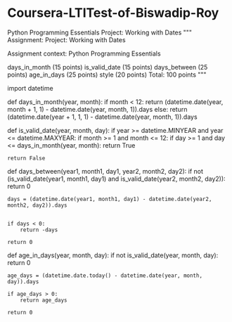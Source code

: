 # Coursera-LTITest-of-Biswadip-Roy
Python Programming Essentials Project: Working with Dates
"""
Assignment: Project: Working with Dates

Assignment context: Python Programming Essentials

days_in_month (15 points)
is_valid_date (15 points)
days_between (25 points)
age_in_days (25 points)
style (20 points)
Total: 100 points
"""




import datetime

def days_in_month(year, month):
    if month < 12:
        return (datetime.date(year, month + 1, 1) - datetime.date(year, month, 1)).days
    else:
        return (datetime.date(year + 1, 1, 1) - datetime.date(year, month, 1)).days

def is_valid_date(year, month, day):
    if year >= datetime.MINYEAR and year <= datetime.MAXYEAR:
        if month >= 1 and month <= 12:
            if day >= 1 and day <= days_in_month(year, month):
                return True

    return False

def days_between(year1, month1, day1, year2, month2, day2):
    if not (is_valid_date(year1, month1, day1) and is_valid_date(year2, month2, day2)):
        return 0

    days = (datetime.date(year1, month1, day1) - datetime.date(year2, month2, day2)).days


    if days < 0:
        return -days

    return 0

def age_in_days(year, month, day):
    if not is_valid_date(year, month, day):
        return 0
       
    age_days = (datetime.date.today() - datetime.date(year, month, day)).days

    if age_days > 0:
        return age_days

    return 0
